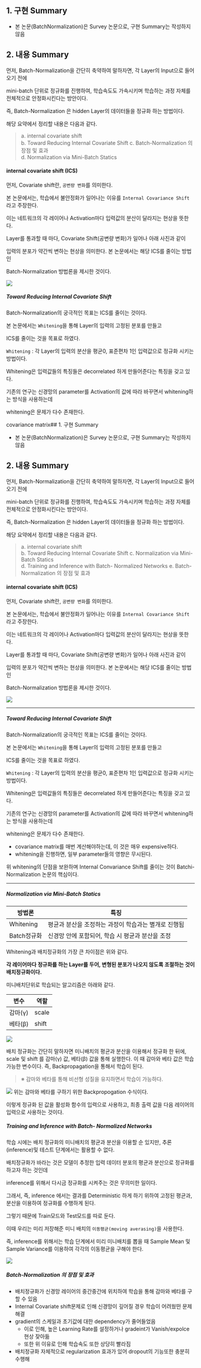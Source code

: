 ## 1. 구현 Summary
- 본 논문(BatchNormalization)은 Survey 논문으로, 구현 Summary는 작성하지 않음

## 2. 내용 Summary
먼저, Batch-Normalization을 간단히 축약하여 말하자면, 각 Layer의 Input으로 들어오기 전에

mini-batch 단위로 정규화를 진행하여, 학습속도도 가속시키며 학습하는 과정 자체를 전체적으로 안정화시킨다는 방안이다.

즉, Batch-Normalization 은 hidden Layer의 데이터들을 정규화 하는 방법이다.

해당 요약에서 정리할 내용은 다음과 같다. <br>
> a. internal covariate shift <br>
> b. Toward Reducing Internal Covariate Shift
> c. Batch-Normalization 의 장점 및 효과 <br>
> d. Normalization via Mini-Batch Statics <br>

#### internal covariate shift (ICS)
먼저, Covariate shift란, `공변량 변화`를 의미한다. 

본 논문에서는, 학습에서 불안정화가 일어나는 이유를 `Internal Covariance Shift` 라고 주장한다.

이는 네트워크의 각 레이어나 Activation마다 입력값의 분산이 달라지는 현상을 뜻한다.

Layer를 통과할 때 마다, Covariate Shift(공변량 변화)가 일어나 아래 사진과 같이

입력의 분포가 약간씩 변하는 현상을 의미한다. 본 논문에서는 해당 ICS를 줄이는 방법인

Batch-Normalization 방법론을 제시한 것이다.

![](../pics/sum_1.png)

##### Toward Reducing Internal Covariate Shift
Batch-Normalization의 궁극적인 목표는 ICS를 줄이는 것이다.

본 논문에서는 `Whitening`을 통해 Layer의 입력의 고정된 분포를 만들고

ICS를 줄이는 것을 목표로 하였다.

`Whitening` : 각 Layer의 입력의 분산을 평균0, 표준편차 1인 입력값으로 정규화 시키는 방법이다.

Whitening은 입력값들의 특징들은 decorrelated 하게 만들어준다는 특징을 갖고 있다.

기존의 연구는 신경망의 parameter를 Activation의 값에 따라 바꾸면서 whitening하는 방식을 사용하는데

whitening은 문제가 다수 존재한다.

covariance matrix## 1. 구현 Summary
- 본 논문(BatchNormalization)은 Survey 논문으로, 구현 Summary는 작성하지 않음

## 2. 내용 Summary
먼저, Batch-Normalization을 간단히 축약하여 말하자면, 각 Layer의 Input으로 들어오기 전에

mini-batch 단위로 정규화를 진행하여, 학습속도도 가속시키며 학습하는 과정 자체를 전체적으로 안정화시킨다는 방안이다.

즉, Batch-Normalization 은 hidden Layer의 데이터들을 정규화 하는 방법이다.

해당 요약에서 정리할 내용은 다음과 같다. <br>
> a. internal covariate shift <br>
> b. Toward Reducing Internal Covariate Shift
> c. Normalization via Mini-Batch Statics <br>
> d. Training and Inference with Batch-  Normalized Networks
> e. Batch-Normalization 의 장점 및 효과 <br>

#### internal covariate shift (ICS)
먼저, Covariate shift란, `공변량 변화`를 의미한다. 

본 논문에서는, 학습에서 불안정화가 일어나는 이유를 `Internal Covariance Shift` 라고 주장한다.

이는 네트워크의 각 레이어나 Activation마다 입력값의 분산이 달라지는 현상을 뜻한다.

Layer를 통과할 때 마다, Covariate Shift(공변량 변화)가 일어나 아래 사진과 같이

입력의 분포가 약간씩 변하는 현상을 의미한다. 본 논문에서는 해당 ICS를 줄이는 방법인

Batch-Normalization 방법론을 제시한 것이다.

![](../pics/sum_1.png)

---

##### Toward Reducing Internal Covariate Shift
Batch-Normalization의 궁극적인 목표는 ICS를 줄이는 것이다.

본 논문에서는 `Whitening`을 통해 Layer의 입력의 고정된 분포를 만들고

ICS를 줄이는 것을 목표로 하였다.

`Whitening` : 각 Layer의 입력의 분산을 평균0, 표준편차 1인 입력값으로 정규화 시키는 방법이다.

Whitening은 입력값들의 특징들은 decorrelated 하게 만들어준다는 특징을 갖고 있다.

기존의 연구는 신경망의 parameter를 Activation의 값에 따라 바꾸면서 whitening하는 방식을 사용하는데

whitening은 문제가 다수 존재한다.
- covariance matrix를 매번 계산해야하는데, 이 것은 매우 expensive하다.
- whitening을 진행하면, 일부 parameter들의 영향은 무시된다.

위 whitening의 단점을 보완하며 Internal Convariance Shift를 줄이는 것이 Batchi-Normalization 논문의 핵심이다.

---

##### Normalization via Mini-Batch Statics
| 방법론       | 특징                            |
|-----------|-------------------------------|
| Whitening | 평균과 분산을 조정하는 과정이 학습과는 별개로 진행됨 |
| Batch정규화  | 신경망 안에 포함되어, 학습 시 평균과 분산을 조정  |

Whitening과 배치정규화의 가장 큰 차이점은 위와 같다.

__각 레이어마다 정규화를 하는 Layer를 두어, 변형된 분포가 나오지 않도록 조절하는 것이 배치정규화이다.__

미니배치단위로 학습되는 알고리즘은 아래와 같다.

| 변수    | 역할    |
|-------|-------|
| 감마(γ) | scale |
| 베타(β) | shift |


![](../pics/sum_2.png)

배치 정규화는 간단히 말하자면 미니배치의 평균과 분산을 이용해서 정규화 한 뒤에,
scale 및 shift 를 감마(γ) 값, 베타(β) 값을 통해 실행한다.
이 때 감마와 베타 값은 학습 가능한 변수이다. 즉, Backpropagation을 통해서 학습이 된다.
> ※ 감마와 베타를 통해 비선형 성질을 유지하면서 학습이 가능하다.

![](../pics/bn3_math7.png)
위는 감마와 베타를 구하기 위한 Backpropogation 수식이다.

이렇게 정규화 된 값을 활성화 함수의 입력으로 사용하고, 
최종 출력 값을 다음 레이어의 입력으로 사용하는 것이다.

##### Training and Inference with Batch-  Normalized Networks
학습 시에는 배치 정규화의 미니배치의 평균과 분산을 이용할 순 있지만, 추론(inference)및 테스트 단계에서는 활용할 수 없다.

배치정규화가 바라는 것은 모델이 추정한 입력 데이터 분포의 평균과 분산으로 정규화를 하고자 하는 것인데

inference를 위해서 다시금 정규화를 시켜주는 것은 무의미한 일이다.

그래서, 즉, inference 에서는 결과를 Deterministic 하게 하기 위하여
고정된 평균과, 분산을 이용하여 정규화를 수행하게 된다.

그렇기 때문에 Train모드와 Test모드를 따로 둔다.

이때 우리는 미리 저장해준 미니 배치의 `이동평균(moving averasing)`을 사용한다.

즉, inference를 위해서는 학습 단계에서 미리 미니배치를 뽑을 때 
Sample Mean 및 Sample Variance를 이용하여 각각의 이동평균을 구해야 한다.

![](../pics/sum_3.png)

#####  Batch-Normalization 의 장점 및 효과
- 배치정규화가 신경망 레이어의 중간중간에 위치하여 학습을 통해 감마와 베타를 구할 수 있음
- Internal Covariate shift문제로 인해 신경망이 깊어질 경우 학습이 어려웠떤 문제 해결
- gradient의 스케일과 초기값에 대한 dependency가 줄어들었음
  - 이로 인해, 높은 Learning Rate를 설정하거나 gradeint가 Vanish/expolce 현상 잦아듦
  - 또한 위 이유로 인해 학습속도 또한 상당히 빨라짐
- 배치정규화 자체적으로 regularization 효과가 있어 dropout의 기능또한 충분히 수행해